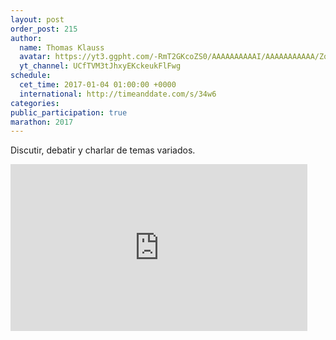 ```yaml
---
layout: post
order_post: 215
author:
  name: Thomas Klauss
  avatar: https://yt3.ggpht.com/-RmT2GKcoZS0/AAAAAAAAAAI/AAAAAAAAAAA/Zqd0OElb99Q/s88-c-k-no/photo.jpg
  yt_channel: UCfTVM3tJhxyEKckeukFlFwg
schedule:
  cet_time: 2017-01-04 01:00:00 +0000
  international: http://timeanddate.com/s/34w6
categories:
public_participation: true
marathon: 2017
---
```

Discutir, debatir y charlar de temas variados.

<iframe width="475" height="267" src="https://www.youtube.com/embed/i4dnZKjq728" frameborder="0" allowfullscreen></iframe>
